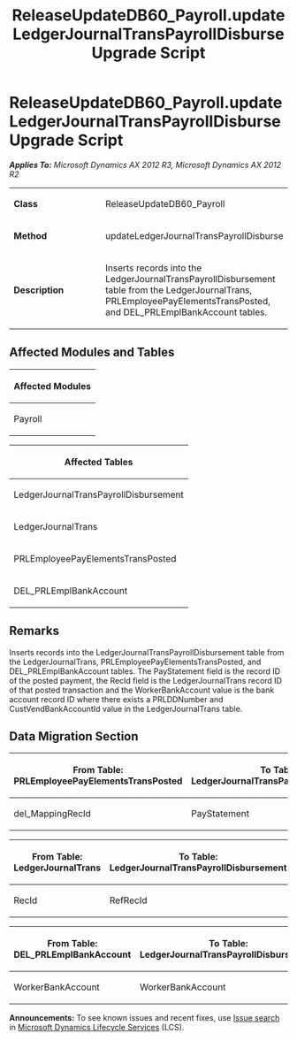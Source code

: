 ﻿---
title: ReleaseUpdateDB60_Payroll.updateLedgerJournalTransPayrollDisburse Upgrade Script
TOCTitle: ReleaseUpdateDB60_Payroll.updateLedgerJournalTransPayrollDisburse Upgrade Script
ms:assetid: 8f1b7152-f356-0e11-24f0-b46615e752ae
ms:mtpsurl: https://msdn.microsoft.com/en-us/library/JJ736526(v=AX.60)
ms:contentKeyID: 49709715
ms.date: 05/18/2015
mtps_version: v=AX.60
---

# ReleaseUpdateDB60\_Payroll.updateLedgerJournalTransPayrollDisburse Upgrade Script 


_**Applies To:** Microsoft Dynamics AX 2012 R3, Microsoft Dynamics AX 2012 R2_

<table>
<colgroup>
<col style="width: 50%" />
<col style="width: 50%" />
</colgroup>
<tbody>
<tr class="odd">
<td><p><strong>Class</strong></p></td>
<td><p>ReleaseUpdateDB60_Payroll</p></td>
</tr>
<tr class="even">
<td><p><strong>Method</strong></p></td>
<td><p>updateLedgerJournalTransPayrollDisburse</p></td>
</tr>
<tr class="odd">
<td><p><strong>Description</strong></p></td>
<td><p>Inserts records into the LedgerJournalTransPayrollDisbursement table from the LedgerJournalTrans, PRLEmployeePayElementsTransPosted, and DEL_PRLEmplBankAccount tables.</p></td>
</tr>
</tbody>
</table>


## Affected Modules and Tables

<table>
<colgroup>
<col style="width: 100%" />
</colgroup>
<thead>
<tr class="header">
<th><p>Affected Modules</p></th>
</tr>
</thead>
<tbody>
<tr class="odd">
<td><p>Payroll</p></td>
</tr>
</tbody>
</table>


<table>
<colgroup>
<col style="width: 100%" />
</colgroup>
<thead>
<tr class="header">
<th><p>Affected Tables</p></th>
</tr>
</thead>
<tbody>
<tr class="odd">
<td><p>LedgerJournalTransPayrollDisbursement</p></td>
</tr>
<tr class="even">
<td><p>LedgerJournalTrans</p></td>
</tr>
<tr class="odd">
<td><p>PRLEmployeePayElementsTransPosted</p></td>
</tr>
<tr class="even">
<td><p>DEL_PRLEmplBankAccount</p></td>
</tr>
</tbody>
</table>


## Remarks

Inserts records into the LedgerJournalTransPayrollDisbursement table from the LedgerJournalTrans, PRLEmployeePayElementsTransPosted, and DEL\_PRLEmplBankAccount tables. The PayStatement field is the record ID of the posted payment, the RecId field is the LedgerJournalTrans record ID of that posted transaction and the WorkerBankAccount value is the bank account record ID where there exists a PRLDDNumber and CustVendBankAccountId value in the LedgerJournalTrans table.

## Data Migration Section

<table>
<colgroup>
<col style="width: 50%" />
<col style="width: 50%" />
</colgroup>
<thead>
<tr class="header">
<th><p>From Table: PRLEmployeePayElementsTransPosted</p></th>
<th><p>To Table: LedgerJournalTransPayrollDisbursement</p></th>
</tr>
</thead>
<tbody>
<tr class="odd">
<td><p>del_MappingRecId</p></td>
<td><p>PayStatement</p></td>
</tr>
</tbody>
</table>


<table>
<colgroup>
<col style="width: 50%" />
<col style="width: 50%" />
</colgroup>
<thead>
<tr class="header">
<th><p>From Table: LedgerJournalTrans</p></th>
<th><p>To Table: LedgerJournalTransPayrollDisbursement</p></th>
</tr>
</thead>
<tbody>
<tr class="odd">
<td><p>RecId</p></td>
<td><p>RefRecId</p></td>
</tr>
</tbody>
</table>


<table>
<colgroup>
<col style="width: 50%" />
<col style="width: 50%" />
</colgroup>
<thead>
<tr class="header">
<th><p>From Table: DEL_PRLEmplBankAccount</p></th>
<th><p>To Table: LedgerJournalTransPayrollDisbursement</p></th>
</tr>
</thead>
<tbody>
<tr class="odd">
<td><p>WorkerBankAccount</p></td>
<td><p>WorkerBankAccount</p></td>
</tr>
</tbody>
</table>

  
**Announcements:** To see known issues and recent fixes, use [Issue search](http://go.microsoft.com/fwlink/?linkid=389258) in [Microsoft Dynamics Lifecycle Services](http://go.microsoft.com/fwlink/?linkid=306505) (LCS).

